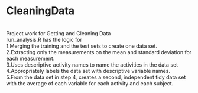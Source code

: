 # CleaningData
<br>Project work for Getting and Cleaning Data
<br>run_analysis.R has the logic for 
<br>1.Merging the training and the test sets to create one data set.
<br>2.Extracting only the measurements on the mean and standard deviation for each measurement. 
<br>3.Uses descriptive activity names to name the activities in the data set
<br>4.Appropriately labels the data set with descriptive variable names. 
<br>5.From the data set in step 4, creates a second, independent tidy data set with the average of each variable for each activity and each subject.

